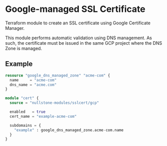 # Google-managed SSL Certificate
Terraform module to create an SSL certificate using Google Certificate Manager.

This module performs automatic validation using DNS management.
As such, the certificate must be issued in the same GCP project where the DNS Zone is managed.

## Example

```terraform
resource "google_dns_managed_zone" "acme-com" {
  name     = "acme-com"
  dns_name = "acme.com"
}

module "cert" {
  source = "nullstone-modules/sslcert/gcp"

  enabled   = true
  cert_name = "example-acme-com"

  subdomains = {
    "example" : google_dns_managed_zone.acme-com.name
  }
}
```
